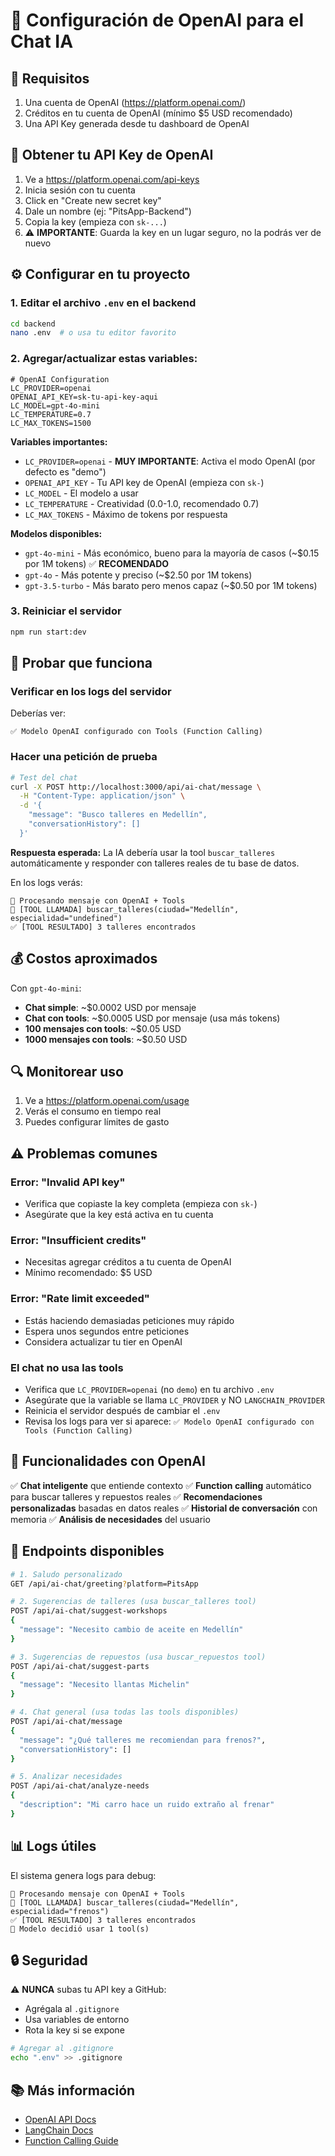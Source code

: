 # 🤖 Configuración de OpenAI para el Chat IA

## 📝 Requisitos

1. Una cuenta de OpenAI (https://platform.openai.com/)
2. Créditos en tu cuenta de OpenAI (mínimo $5 USD recomendado)
3. Una API Key generada desde tu dashboard de OpenAI

## 🔑 Obtener tu API Key de OpenAI

1. Ve a https://platform.openai.com/api-keys
2. Inicia sesión con tu cuenta
3. Click en "Create new secret key"
4. Dale un nombre (ej: "PitsApp-Backend")
5. Copia la key (empieza con `sk-...`)
6. ⚠️ **IMPORTANTE**: Guarda la key en un lugar seguro, no la podrás ver de nuevo

## ⚙️ Configurar en tu proyecto

### 1. Editar el archivo `.env` en el backend

```bash
cd backend
nano .env  # o usa tu editor favorito
```

### 2. Agregar/actualizar estas variables:

```env
# OpenAI Configuration
LC_PROVIDER=openai
OPENAI_API_KEY=sk-tu-api-key-aqui
LC_MODEL=gpt-4o-mini
LC_TEMPERATURE=0.7
LC_MAX_TOKENS=1500
```

**Variables importantes:**
- `LC_PROVIDER=openai` - **MUY IMPORTANTE**: Activa el modo OpenAI (por defecto es "demo")
- `OPENAI_API_KEY` - Tu API key de OpenAI (empieza con `sk-`)
- `LC_MODEL` - El modelo a usar
- `LC_TEMPERATURE` - Creatividad (0.0-1.0, recomendado 0.7)
- `LC_MAX_TOKENS` - Máximo de tokens por respuesta

**Modelos disponibles:**
- `gpt-4o-mini` - Más económico, bueno para la mayoría de casos (~$0.15 por 1M tokens) ✅ **RECOMENDADO**
- `gpt-4o` - Más potente y preciso (~$2.50 por 1M tokens)
- `gpt-3.5-turbo` - Más barato pero menos capaz (~$0.50 por 1M tokens)

### 3. Reiniciar el servidor

```bash
npm run start:dev
```

## 🧪 Probar que funciona

### Verificar en los logs del servidor

Deberías ver:
```
✅ Modelo OpenAI configurado con Tools (Function Calling)
```

### Hacer una petición de prueba

```bash
# Test del chat
curl -X POST http://localhost:3000/api/ai-chat/message \
  -H "Content-Type: application/json" \
  -d '{
    "message": "Busco talleres en Medellín",
    "conversationHistory": []
  }'
```

**Respuesta esperada:**
La IA debería usar la tool `buscar_talleres` automáticamente y responder con talleres reales de tu base de datos.

En los logs verás:
```
🤖 Procesando mensaje con OpenAI + Tools
🔧 [TOOL LLAMADA] buscar_talleres(ciudad="Medellín", especialidad="undefined")
✅ [TOOL RESULTADO] 3 talleres encontrados
```

## 💰 Costos aproximados

Con `gpt-4o-mini`:
- **Chat simple**: ~$0.0002 USD por mensaje
- **Chat con tools**: ~$0.0005 USD por mensaje (usa más tokens)
- **100 mensajes con tools**: ~$0.05 USD
- **1000 mensajes con tools**: ~$0.50 USD

## 🔍 Monitorear uso

1. Ve a https://platform.openai.com/usage
2. Verás el consumo en tiempo real
3. Puedes configurar límites de gasto

## ⚠️ Problemas comunes

### Error: "Invalid API key"
- Verifica que copiaste la key completa (empieza con `sk-`)
- Asegúrate que la key está activa en tu cuenta

### Error: "Insufficient credits"
- Necesitas agregar créditos a tu cuenta de OpenAI
- Mínimo recomendado: $5 USD

### Error: "Rate limit exceeded"
- Estás haciendo demasiadas peticiones muy rápido
- Espera unos segundos entre peticiones
- Considera actualizar tu tier en OpenAI

### El chat no usa las tools
- Verifica que `LC_PROVIDER=openai` (no `demo`) en tu archivo `.env`
- Asegúrate que la variable se llama `LC_PROVIDER` y NO `LANGCHAIN_PROVIDER`
- Reinicia el servidor después de cambiar el `.env`
- Revisa los logs para ver si aparece: `✅ Modelo OpenAI configurado con Tools (Function Calling)`

## 🎯 Funcionalidades con OpenAI

✅ **Chat inteligente** que entiende contexto
✅ **Function calling** automático para buscar talleres y repuestos reales
✅ **Recomendaciones personalizadas** basadas en datos reales
✅ **Historial de conversación** con memoria
✅ **Análisis de necesidades** del usuario

## 🚀 Endpoints disponibles

```bash
# 1. Saludo personalizado
GET /api/ai-chat/greeting?platform=PitsApp

# 2. Sugerencias de talleres (usa buscar_talleres tool)
POST /api/ai-chat/suggest-workshops
{
  "message": "Necesito cambio de aceite en Medellín"
}

# 3. Sugerencias de repuestos (usa buscar_repuestos tool)
POST /api/ai-chat/suggest-parts
{
  "message": "Necesito llantas Michelin"
}

# 4. Chat general (usa todas las tools disponibles)
POST /api/ai-chat/message
{
  "message": "¿Qué talleres me recomiendan para frenos?",
  "conversationHistory": []
}

# 5. Analizar necesidades
POST /api/ai-chat/analyze-needs
{
  "description": "Mi carro hace un ruido extraño al frenar"
}
```

## 📊 Logs útiles

El sistema genera logs para debug:

```
🤖 Procesando mensaje con OpenAI + Tools
🔧 [TOOL LLAMADA] buscar_talleres(ciudad="Medellín", especialidad="frenos")
✅ [TOOL RESULTADO] 3 talleres encontrados
🔧 Modelo decidió usar 1 tool(s)
```

## 🔒 Seguridad

⚠️ **NUNCA** subas tu API key a GitHub:
- Agrégala al `.gitignore`
- Usa variables de entorno
- Rota la key si se expone

```bash
# Agregar al .gitignore
echo ".env" >> .gitignore
```

## 📚 Más información

- [OpenAI API Docs](https://platform.openai.com/docs)
- [LangChain Docs](https://js.langchain.com/docs/)
- [Function Calling Guide](https://platform.openai.com/docs/guides/function-calling)
